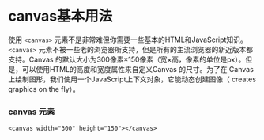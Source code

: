 # canvas基本用法

使用 `<canvas>` 元素不是非常难但你需要一些基本的HTML和JavaScript知识。`<canvas>` 元素不被一些老的浏览器所支持，但是所有的主流浏览器的新近版本都支持。Canvas 的默认大小为300像素×150像素（宽×高，像素的单位是px）。但是，可以使用HTML的高度和宽度属性来自定义Canvas 的尺寸。为了在 Canvas 上绘制图形，我们使用一个JavaScript上下文对象，它能动态创建图像（ creates graphics on the fly）。

### canvas 元素

    <canvas width="300" height="150"></canvas>
    
